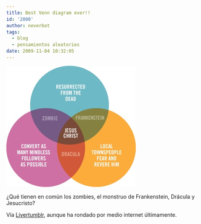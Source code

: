 ```yaml
---
title: Best Venn diagram ever!!
id: '2000'
author: neverbot
tags:
  - blog
  - pensamientos aleatorios
date: 2009-11-04 10:32:05
---
```


![200911041030.jpg](./best-venn-diagram-ever/200911041030.jpg)

¿Qué tienen en común los zombies, el monstruo de Frankenstein, Drácula y Jesucristo?

Vía [Livertumblr](http://livercake.tumblr.com/post/224471256/best-venn-diagram-ever-seashelllz), aunque ha rondado por medio internet últimamente.
